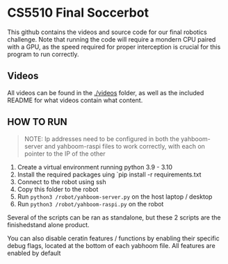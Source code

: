 # CS5510 Final Soccerbot

This github contains the videos and source code for our final robotics challenge.  Note that running the code will require a mondern CPU paired with a GPU, as the speed required for proper interception is crucial for this program to run correctly.

## Videos

All videos can be found in the [./videos](videos) folder, as well as the included README for what videos contain what content.

## HOW TO RUN

> NOTE: Ip addresses need to be configured in both the yahboom-server and yahboom-raspi files to work correctly, with each on pointer to the IP of the other

1. Create a virtual environment running python 3.9 - 3.10
2. Install the required packages uing `pip install -r requirements.txt
3. Connect to the robot using ssh
4. Copy this folder to the robot
5. Run `python3 /robot/yahboom-server.py` on the host laptop / desktop
6. Run `python3 /robot/yahboom-raspi.py` on the robot

Several of the scripts can be ran as standalone, but these 2 scripts are the finishedstand alone product.

You can also disable ceratin features / functions by enabling their specific debug flags, located at the bottom of each yabhoom file.
All features are enabled by default
